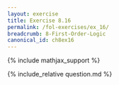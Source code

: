 ```yaml
---
layout: exercise
title: Exercise 8.16
permalink: /fol-exercises/ex_16/
breadcrumb: 8-First-Order-Logic
canonical_id: ch8ex16
---
```


{% include mathjax_support %}
<div id="hiddden">{% include_relative question.md %}</div>
